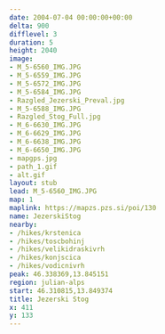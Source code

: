 ```yaml
---
date: 2004-07-04 00:00:00+00:00
delta: 900
difflevel: 3
duration: 5
height: 2040
image:
- M_5-6560_IMG.JPG
- M_5-6559_IMG.JPG
- M_5-6572_IMG.JPG
- M_5-6584_IMG.JPG
- Razgled_Jezerski_Preval.jpg
- M_5-6588_IMG.JPG
- Razgled_Stog_Full.jpg
- M_6-6630_IMG.JPG
- M_6-6629_IMG.JPG
- M_6-6638_IMG.JPG
- M_6-6650_IMG.JPG
- mapgps.jpg
- path_1.gif
- alt.gif
layout: stub
lead: M_5-6560_IMG.JPG
map: 1
maplink: https://mapzs.pzs.si/poi/130
name: JezerskiStog
nearby:
- /hikes/krstenica
- /hikes/toscbohinj
- /hikes/velikidraskivrh
- /hikes/konjscica
- /hikes/vodicnivrh
peak: 46.338369,13.845151
region: julian-alps
start: 46.310815,13.849374
title: Jezerski Stog
x: 411
y: 133
---
```

